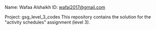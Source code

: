 Name: Wafaa Alshaikh
ID: wafaj2017@gmail.com

Project: gsg_level_3_codes
This repository contains the solution for the "activity schedules" assignment (level 3).

